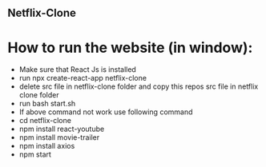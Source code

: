 ## Netflix-Clone
# How to run the website (in window):
- Make sure that React Js is installed
- run npx create-react-app netflix-clone
- delete src file in netflix-clone folder and copy this repos src file in netflix clone folder
- run bash start.sh
- If above command not work use following command
- cd netflix-clone
- npm install react-youtube
- npm install movie-trailer
- npm install axios
- npm start
